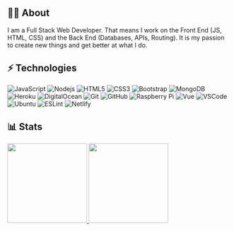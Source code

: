 ## 👨‍💻 About

I am a Full Stack Web Developer. That means I work on the Front End (JS, HTML, CSS) and the Back End (Databases, APIs, Routing). It is my passion to create new things and get better at what I do.

## ⚡ Technologies

![JavaScript](https://img.shields.io/badge/-JavaScript-EFD81D?style=flat-square&logo=javascript&logoColor=FFFFFF)
![Nodejs](https://img.shields.io/badge/-Nodejs-6BBF47?style=flat-square&logo=Node.js&logoColor=FFFFFF)
![HTML5](https://img.shields.io/badge/-HTML5-E34F26?style=flat-square&logo=html5&logoColor=white&logoColor=FFFFFF)
![CSS3](https://img.shields.io/badge/-CSS3-1572B6?style=flat-square&logo=css3&logoColor=FFFFFF)
![Bootstrap](https://img.shields.io/badge/-Bootstrap-563D7C?style=flat-square&logo=bootstrap&logoColor=FFFFFF)
![MongoDB](https://img.shields.io/badge/-MongoDB-66AC3D?style=flat-square&logo=mongodb&logoColor=FFFFFF)
![Heroku](https://img.shields.io/badge/-Heroku-3E0094?style=flat-square&logo=heroku&logoColor=FFFFFF)
![DigitalOcean](https://img.shields.io/badge/-Digital%20Ocean-0060FF?style=flat-square&logo=digitalocean&logoColor=FFFFFF)
![Git](https://img.shields.io/badge/-Git-F74E27?style=flat-square&logo=git&logoColor=FFFFFF)
![GitHub](https://img.shields.io/badge/-GitHub-181717?style=flat-square&logo=github&logoColor=FFFFFF)
![Raspberry Pi](https://img.shields.io/badge/-Raspberry%20Pi-Ccha51A4A?style=flat-square&logo=Raspberry-Pi&logoColor=FFFFFF)
![Vue](https://img.shields.io/badge/-Vue-41B883?style=flat-square&logo=vue.js&logoColor=FFFFFF)
![VSCode](https://img.shields.io/badge/-VSCode-0066B8?style=flat-square&logo=visual-studio-code&logoColor=FFFFFF)
![Ubuntu](https://img.shields.io/badge/-Ubuntu-E95420?style=flat-square&logo=ubunt&logoColor=FFFFFFu)
![ESLint](https://img.shields.io/badge/-ESLint-%234B32C3?style=flat-square&logo=eslint&logoColor=FFFFFF)
![Netlify](https://img.shields.io/badge/-Netlify-%2300C7B7?style=flat-square&logo=netlify&logoColor=FFFFFF)

## 📊 Stats

<a href="https://github.com/andrejarrell">
    <img height="180em" src="https://stats.andrejarrell.com/api?username=andrejarrell&show_icons=true&count_private=true&hide_border=true">
    <img height="180em" src="https://stats.andrejarrell.com/api/top-langs/?username=andrejarrell&layout=compact&hide_border=true">
</a>